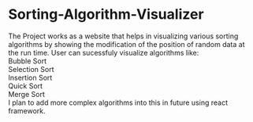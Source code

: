 # Sorting-Algorithm-Visualizer
The Project works as a website that helps in visualizing various sorting algorithms by showing the modification of the position of random data at the run time.
User can sucessfuly visualize algorithms like:
<br/>
Bubble Sort <br/>
Selection Sort <br/>
Insertion Sort <br/>
Quick Sort <br/>
Merge Sort <br/>
I plan to add more complex algorithms into this in future using react framework.
